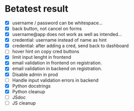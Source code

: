# Betatest result
 - [x] username / password can be whitespace...
 - [x] back button, not cancel on forms
 - [x] username@app does not work as well as intended...
 - [x] credential: username instead of name as hint
 - [x] credential: after adding a cred, send back to dashboard
 - [ ] hover hint on copy cred buttons
 - [x] limit input lenght in frontend
 - [x] email validation in frontend on registration.
 - [x] email validation in backend on registration.
 - [x] Disable admin in prod
 - [ ] Handle input validation errors in backend
 - [x] Python docstrings
 - [x] Python cleanup
 - [ ] JSdoc
 - [ ] JS cleanup